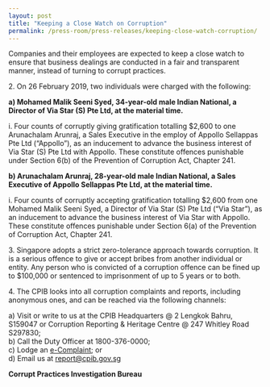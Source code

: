 ```yaml
---
layout: post
title: "Keeping a Close Watch on Corruption"
permalink: /press-room/press-releases/keeping-close-watch-corruption/
---
```

Companies and their employees are expected to keep a close watch to ensure that business dealings are conducted in a fair and transparent manner, instead of turning to corrupt practices.

2\.       On 26 February 2019, two individuals were charged with the following:

**a) Mohamed Malik Seeni Syed, 34-year-old male Indian National, a Director of Via Star (S) Pte Ltd, at the material time.**

i. Four counts of corruptly giving gratification totalling $2,600 to one Arunachalam Arunraj, a Sales Executive in the employ of Appollo Sellappas Pte Ltd (“Appollo”), as an inducement to advance the business interest of Via Star (S) Pte Ltd with Appollo. These constitute offences punishable under Section 6(b) of the Prevention of Corruption Act, Chapter 241.

**b) Arunachalam Arunraj, 28-year-old male Indian National, a Sales Executive of Appollo Sellappas Pte Ltd, at the material time.**

i. Four counts of corruptly accepting gratification totalling $2,600 from one Mohamed Malik Seeni Syed, a Director of Via Star (S) Pte Ltd (“Via Star”), as an inducement to advance the business interest of Via Star with Appollo. These constitute offences punishable under Section 6(a) of the Prevention of Corruption Act, Chapter 241. 

3\.        Singapore adopts a strict zero-tolerance approach towards corruption. It is a serious offence to give or accept bribes from another individual or entity. Any person who is convicted of a corruption offence can be fined up to $100,000 or sentenced to imprisonment of up to 5 years or to both.
 
4\.        The CPIB looks into all corruption complaints and reports, including anonymous ones, and can be reached via the following channels:

a) Visit or write to us at the CPIB Headquarters @ 2 Lengkok Bahru, S159047 or Corruption Reporting & Heritage Centre @ 247 Whitley Road S297830;<br />
b) Call the Duty Officer at 1800-376-0000;<br />
c) Lodge an [e-Complaint](/e-services/e-complaint-for-corrupt-conduct); or<br>
d) Email us at <a class="spamspan" href="mailto:report@cpib.gov.sg">report@cpib.gov.sg</a>

**Corrupt Practices Investigation Bureau**
